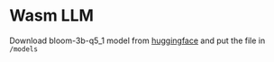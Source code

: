 # Wasm LLM

Download bloom-3b-q5_1 model from [huggingface](https://huggingface.co/rustformers/bloom-ggml/blob/main/bloom-3b-q5_1.bin) and put the file in `/models`
